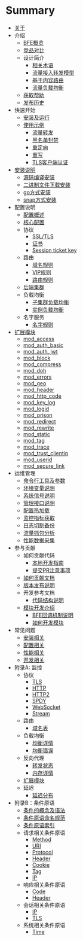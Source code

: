# Summary

* [关于](ABOUT.md)
* 介绍
  * [BFE概览](introduction/overview.md)
  * [竞品对比](introduction/comparison.md)
  * 设计简介
    * [相关术语](introduction/terminology.md)
    * [流量接入转发模型](introduction/forward_model.md)
    * [基于内容路由](introduction/route.md)
    * [流量负载均衡](introduction/balance.md)
  * [获取帮助](introduction/getting_help.md)
  * [发布历史](https://github.com/bfenetworks/bfe/blob/master/CHANGELOG.md)
* 快速开始
  * [安装及运行](installation/install_from_source.md)
  * [使用示例](example/guide.md)
    * [流量转发](example/route.md)
    * [黑名单封禁](example/block.md)
    * [重定向](example/redirect.md)
    * [重写](example/rewrite.md)
    * [TLS客户端认证](example/client_auth.md)
* [安装说明](installation/install.md)
  * [源码编译安装](installation/install_from_source.md)
  * [二进制文件下载安装](installation/install_using_binaries.md)
  * [go方式安装](installation/install_using_go.md)
  * [snap方式安装](installation/install_using_snap.md)
* 配置说明
  * [配置概述](configuration/config.md)
  * [核心配置](configuration/bfe.conf.md)
  * 协议
    * [SSL/TLS](configuration/tls_conf/tls_rule_conf.data.md)
    * [证书](configuration/tls_conf/server_cert_conf.data.md)
    * [Session ticket key](configuration/tls_conf/session_ticket_key.data.md)
  * 路由
    * [域名规则](configuration/server_data_conf/host_rule.data.md)
    * [VIP规则](configuration/server_data_conf/vip_rule.data.md)
    * [路由规则](configuration/server_data_conf/route_rule.data.md)
  * [后端集群](configuration/server_data_conf/cluster_conf.data.md)
  * 负载均衡
    * [子集群负载均衡](configuration/cluster_conf/gslb.data.md)
    * [实例负载均衡](configuration/cluster_conf/cluster_table.data.md)
  * 名字服务
    * [名字规则](configuration/server_data_conf/name_conf.data.md)
* [扩展模块](modules/modules.md)
  * [mod_access](modules/mod_access/mod_access.md)
  * [mod_auth_basic](modules/mod_auth_basic/mod_auth_basic.md)
  * [mod_auth_jwt](modules/mod_auth_jwt/mod_auth_jwt.md)
  * [mod_block](modules/mod_block/mod_block.md)
  * [mod_compress](modules/mod_compress/mod_compress.md)
  * [mod_doh](modules/mod_doh/mod_doh.md)
  * [mod_errors](modules/mod_errors/mod_errors.md)
  * [mod_geo](modules/mod_geo/mod_geo.md)
  * [mod_header](modules/mod_header/mod_header.md)
  * [mod_http_code](modules/mod_http_code/mod_http_code.md)
  * [mod_key_log](modules/mod_key_log/mod_key_log.md)
  * [mod_logid](modules/mod_logid/mod_logid.md)
  * [mod_prison](modules/mod_prison/mod_prison.md)
  * [mod_redirect](modules/mod_redirect/mod_redirect.md)
  * [mod_rewrite](modules/mod_rewrite/mod_rewrite.md)
  * [mod_static](modules/mod_static/mod_static.md)
  * [mod_tag](modules/mod_tag/mod_tag.md)
  * [mod_trace](modules/mod_trace/mod_trace.md)
  * [mod_trust_clientip](modules/mod_trust_clientip/mod_trust_clientip.md)
  * [mod_userid](modules/mod_userid/mod_userid.md)
  * [mod_secure_link](modules/mod_secure_link/mod_secure_link.md)
* 运维管理
  * [命令行工具及参数](operation/command.md)
  * [环境变量说明](operation/env_var.md)
  * [系统信号说明](operation/signal.md)
  * [管理接口说明](operation/api.md)
  * [配置热加载](operation/reload.md)
  * [监控指标获取](operation/monitor.md)
  * [日志切割备份](operation/log_rotation.md)
  * [流量抓包分析](operation/capture_packet.md)
  * [性能数据采集](operation/performance.md)
* 参与贡献
  * 如何贡献代码
    * [本地开发指南](development/local_dev_guide.md)
    * [提交PR注意事项](development/submit_pr_guide.md)
  * [如何贡献文档](development/write_doc_guide.md)
  * [版本发布说明](development/release_regulation.md)
  * 开发参考文档
    * [代码结构说明](development/source_code_layout.md)
  * [模块开发介绍](development/module/overview.md)
    * [BFE回调机制说明](development/module/bfe_callback.md)
    * [如何开发模块](development/module/how_to_write_module.md)
* 常见问题
  * [安装相关](faq/installation.md)
  * [配置相关](faq/configuration.md)
  * [性能相关](faq/performance.md)
  * [开发相关](faq/development.md)
* 附录A: 监控
  * 协议 
    * [TLS](monitor/tls_state.md)
    * [HTTP](monitor/http_state.md)
    * [HTTP2](monitor/http2_state.md)
    * [SPDY](monitor/spdy_state.md)
    * [WebSocket](monitor/websocket_state.md)
    * [Stream](monitor/stream_state.md)
  * 路由
    * [域名表](monitor/host_table_status.md)
  * 负载均衡
    * [均衡详情](monitor/bal_table_status.md)
    * [均衡错误](monitor/bal_state.md)
  * 反向代理
    * [转发状态](monitor/proxy_state.md)
    * [内存详情](monitor/proxy_mem_stat.md)
  * [扩展模块](monitor/module_status.md)
  * 延迟
    * [延迟分布](monitor/latency.md)
* 附录B：条件原语
  * [条件的概念及语法](condition/condition_grammar.md)
  * [条件原语命名规范](condition/condition_naming_convention.md)
  * [条件原语索引](condition/condition_primitive_index.md)
  * 请求相关条件原语
    * [Method](condition/request/method.md)
    * [URI](condition/request/uri.md)
    * [Protocol](condition/request/protocol.md)
    * [Header](condition/request/header.md)
    * [Cookie](condition/request/cookie.md)
    * [Tag](condition/request/tag.md)
    * [IP](condition/request/ip.md)
  * 响应相关条件原语
    * [Code](condition/response/code.md)
    * [Header](condition/response/header.md)
  * 会话相关条件原语
    * [IP](condition/session/ip.md)
    * [TLS](condition/session/tls.md)
  * 系统相关条件原语
    * [Time](condition/system/time.md)
